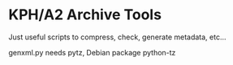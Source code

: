 KPH/A2 Archive Tools
====================

Just useful scripts to compress, check, generate metadata, etc...

genxml.py needs pytz, Debian package python-tz
